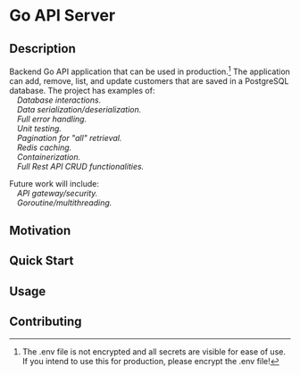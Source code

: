 # Go API Server

## Description
Backend Go API application that can be used in production.[^1] The application can add, remove, list, and update customers that are saved in a PostgreSQL database. The project has examples of: \
&emsp;*Database interactions.* \
&emsp;*Data serialization/deserialization.* \
&emsp;*Full error handling.* \
&emsp;*Unit testing.* \
&emsp;*Pagination for "all" retrieval.* \
&emsp;*Redis caching.* \
&emsp;*Containerization.* \
&emsp;*Full Rest API CRUD functionalities.*

Future work will include: \
&emsp;*API gateway/security.* \
&emsp;*Goroutine/multithreading.* 


[^1]: The .env file is not encrypted and all secrets are visible for ease of use. If you intend to use this for production, please encrypt the .env file!

## Motivation

## Quick Start

## Usage

## Contributing
